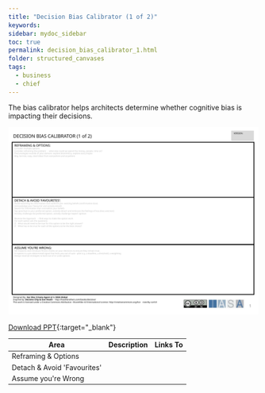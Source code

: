 ```yaml
---
title: "Decision Bias Calibrator (1 of 2)"
keywords: 
sidebar: mydoc_sidebar
toc: true
permalink: decision_bias_calibrator_1.html
folder: structured_canvases
tags: 
  - business
  - chief
---
```


The bias calibrator helps architects determine whether cognitive bias is impacting their decisions.

![image001](media/decision_bias_calibrator_1001.svg)

[Download PPT](media/ppt/decision_bias_calibrator_1.ppt){:target="_blank"}

| Area | Description | Links To |
| --- | --- | --- |
| Reframing & Options |   |   |
| Detach & Avoid 'Favourites' |   |   |
| Assume you're Wrong |   |   |